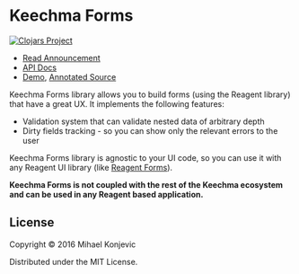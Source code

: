 # Keechma Forms

[![Clojars Project](https://img.shields.io/clojars/v/keechma/forms.svg)](https://clojars.org/keechma/forms)

- [Read Announcement](http://keechma.com/news/announcing-keechma-forms/)
- [API Docs](http://keechma.com/api/forms/)
- [Demo](http://retroaktive.me/keechma-forms/), [Annotated Source](http://localhost:5000/annotated/form-example/)

Keechma Forms library allows you to build forms (using the Reagent library) that have a great UX. It implements the following features:

- Validation system that can validate nested data of arbitrary depth
- Dirty fields tracking - so you can show only the relevant errors to the user

Keechma Forms library is agnostic to your UI code, so you can use it with any Reagent UI library (like [Reagent Forms](https://github.com/reagent-project/reagent-forms)).

**Keechma Forms is not coupled with the rest of the Keechma ecosystem and can be used in any Reagent based application.**


## License

Copyright © 2016 Mihael Konjevic

Distributed under the MIT License.
